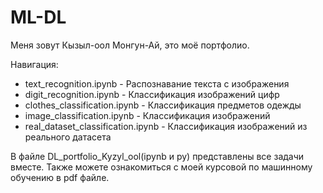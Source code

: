 # ML-DL
Меня зовут Кызыл-оол Монгун-Ай, это моё портфолио.

Навигация:

- text_recognition.ipynb - Распознавание текста с изображения
- digit_recognition.ipynb - Классификация изображений цифр
- clothes_classification.ipynb - Классификация предметов одежды
- image_classification.ipynb - Классификация изображений
- real_dataset_classification.ipynb - Классификация изображений из реального датасета

В файле DL_portfolio_Kyzyl_ool(ipynb и py) представлены все задачи вместе.
Также можете ознакомиться с моей курсовой по машинному обучению в pdf файле.
